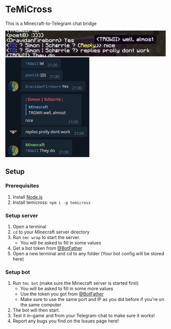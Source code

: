 # TeMiCross

This is a Minecraft-to-Telegram chat bridge

![Minecraft example](images/minecraft.jpg)
![Telegram example](images/telegram.png)

## Setup

### Prerequisites

1. Install [Node.js](https://nodejs.org/)
1. Install temicross: `npm i -g temicross`

### Setup server

1. Open a terminal
1. `cd` to your Minecraft server directory
1. Run `tmc wrap` to start the server.
	* You will be asked to fill in some values
1. Get a bot token from [@BotFather](https://t.me/BotFather)
1. Open a new terminal and cd to any folder (Your bot config will be stored here)

### Setup bot

1. Run `tmc bot` (make sure the Minecraft server is started first)
	* You will be asked to fill in some more values
	* Use the token you got from [@BotFather](https://t.me/BotFather)
	* Make sure to use the same port and IP as you did before if you're on the same computer
1. The bot will then start.
1. Test it in-game and from your Telegram-chat to make sure it works!
1. Report any bugs you find on the Issues page here!
